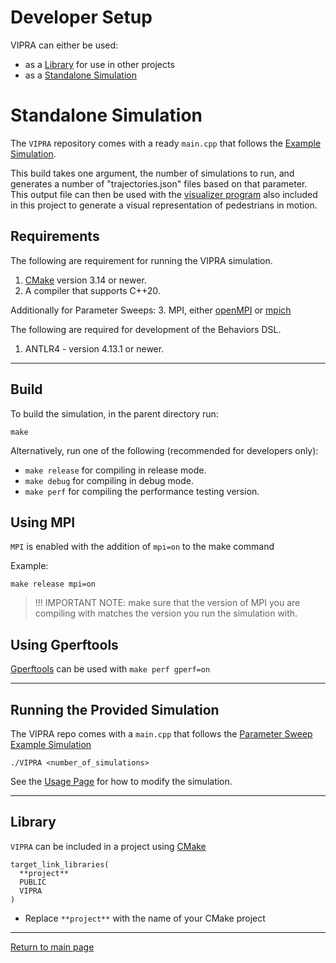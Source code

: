 
# Developer Setup

VIPRA can either be used:
 - as a [Library](#library) for use in other projects
 - as a [Standalone Simulation](#standalone-build)

# Standalone Simulation

The `VIPRA` repository comes with a ready `main.cpp` that follows the [Example Simulation](../examples/simulation.md).

This build takes one argument, the number of simulations to run, and generates a number of "trajectories.json" files based on that parameter. This output file can then be used with the [visualizer program](../tools/visualizer.md) also included in this project to generate a visual representation of pedestrians in motion. 

## Requirements

The following are requirement for running the VIPRA simulation.

1. [CMake](https://cmake.org/download/) version 3.14 or newer.
2. A compiler that supports C++20.

Additionally for Parameter Sweeps:
3. MPI, either [openMPI](https://www.open-mpi.org/software/ompi/v5.0/) or [mpich](https://www.mpich.org/)

The following are required for development of the Behaviors DSL.

1. ANTLR4 - version 4.13.1 or newer.

---

## Build

To build the simulation, in the parent directory run:
```
make
```

Alternatively, run one of the following (recommended for developers only):

- `make release` for compiling in release mode.
- `make debug` for compiling in debug mode.
- `make perf` for compiling the performance testing version.

## Using MPI

`MPI` is enabled with the addition of `mpi=on` to the make command

Example:
```
make release mpi=on
```

> !!! IMPORTANT NOTE: make sure that the version of MPI you are compiling with matches the version you run the simulation with.

## Using Gperftools

[Gperftools](https://github.com/gperftools/gperftools) can be used with `make perf gperf=on`

---

## Running the Provided Simulation

The VIPRA repo comes with a `main.cpp` that follows the [Parameter Sweep Example Simulation](../examples/parameter_sweep.md)

```
./VIPRA <number_of_simulations>
```

See the [Usage Page](usage.md) for how to modify the simulation.

---

## Library

`VIPRA` can be included in a project using [CMake](https://cmake.org/)

```
target_link_libraries(
  **project**
  PUBLIC
  VIPRA
)
```

- Replace `**project**` with the name of your CMake project

---

[Return to main page](../../docs.md)